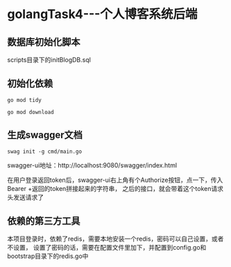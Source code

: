 # golangTask4---个人博客系统后端

## 数据库初始化脚本
scripts目录下的initBlogDB.sql

## 初始化依赖
```shell
go mod tidy
```
```shell
go mod download
```

## 生成swagger文档
```shell
swag init -g cmd/main.go
```
swagger-ui地址：http://localhost:9080/swagger/index.html

在用户登录返回token后，swagger-ui右上角有个Authorize按钮，点一下，传入Bearer +返回的token拼接起来的字符串，
之后的接口，就会带着这个token请求头发送请求了
## 依赖的第三方工具
本项目登录时，依赖了redis，需要本地安装一个redis，密码可以自己设置，或者不设置，
设置了密码的话，需要在配置文件里加下，并配置到config.go和bootstrap目录下的redis.go中